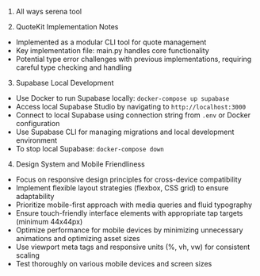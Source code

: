 1. All ways serena tool

2. QuoteKit Implementation Notes
- Implemented as a modular CLI tool for quote management
- Key implementation file: main.py handles core functionality
- Potential type error challenges with previous implementations, requiring careful type checking and handling

3. Supabase Local Development
- Use Docker to run Supabase locally: `docker-compose up supabase`
- Access local Supabase Studio by navigating to `http://localhost:3000`
- Connect to local Supabase using connection string from `.env` or Docker configuration
- Use Supabase CLI for managing migrations and local development environment
- To stop local Supabase: `docker-compose down`

4. Design System and Mobile Friendliness
- Focus on responsive design principles for cross-device compatibility
- Implement flexible layout strategies (flexbox, CSS grid) to ensure adaptability
- Prioritize mobile-first approach with media queries and fluid typography
- Ensure touch-friendly interface elements with appropriate tap targets (minimum 44x44px)
- Optimize performance for mobile devices by minimizing unnecessary animations and optimizing asset sizes
- Use viewport meta tags and responsive units (%, vh, vw) for consistent scaling
- Test thoroughly on various mobile devices and screen sizes